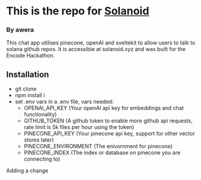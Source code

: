 # This is the repo for [Solanoid](https://solanoid.xyz)
### By awera

This chat app utilises pinecone, openAI and sveltekit to allow users to talk to solana github repos.
It is accessible at solanoid.xyz and was built for the Encode Hackathon.

## Installation
- git clone
- npm install i
- set .env vars in a .env file, vars needed:
  - OPENAI_API_KEY       (Your openAI api key for embeddings and chat functionality)
  - GITHUB_TOKEN         (A github token to enable more github api requests, rate limit is 5k files per hour using the token)
  - PINECONE_API_KEY     (Your pinecone api key, support for other vector stores later)
  - PINECONE_ENVIRONMENT (The enivornment for pinecone)
  - PINECONE_INDEX       (The index or database on pinecone you are connecting to)


Adding a change
